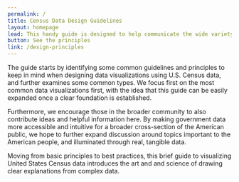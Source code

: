 ```yaml
---
permalink: /
title: Census Data Design Guidelines
layout: homepage
lead: This handy guide is designed to help communicate the wide variety of data and information generated every day by the U.S. Census Bureau into easy-to-understand, visual references for a general audience.
button: See the principles
link: /design-principles
---
```


The guide starts by identifying some common guidelines and principles to keep in mind when designing data visualizations using U.S. Census data, and further examines some common types. We focus first on the most common data visualizations first, with the idea that this guide can be easily expanded once a clear foundation is established.

Furthermore, we encourage those in the broader community to also contribute ideas and helpful information here. By making government data more accessible and intuitive for a broader cross-section of the American public, we hope to further expand discussion around topics important to the American people, and illuminated through real, tangible data.

Moving from basic principles to best practices, this brief guide to visualizing United States Census data introduces the art and and science of drawing clear explanations from complex data.
